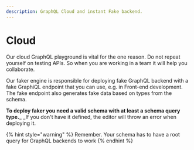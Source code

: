 ```yaml
---
description: GraphQL Cloud and instant Fake backend.
---
```


# Cloud

Our cloud GraphQL playground is vital for the one reason. Do not repeat yourself on testing APIs. So when you are working in a team it will help you collaborate.

Our faker engine is responsible for deploying fake GraphQL backend with a fake GraphiQL endpoint that you can use, e.g. in Front-end development. The fake endpoint also generates fake data based on types from the schema.

**To deploy faker you need a valid schema with at least a schema query type.**_ _If you don't have it defined, the editor will throw an error when deploying it.

{% hint style="warning" %}
Remember. Your schema has to have a root query for GraphQL backends to work
{% endhint %}

